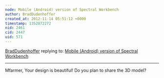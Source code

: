 ```yaml
---
node: Mobile (Android) version of Spectral Workbench
author: BradDudenhoffer
created_at: 2012-11-14 05:51:12 +0000
timestamp: 1352872272
nid: 2461
cid: 2447
uid: 571
---
```




[BradDudenhoffer](../profile/BradDudenhoffer) replying to: [Mobile (Android) version of Spectral Workbench](../notes/warren/6-12-2012/mobile-android-version-spectral-workbench)

----
Mfarmer, Your design is beautiful! Do you plan to share the 3D model?